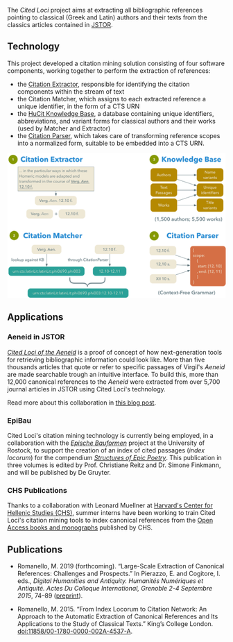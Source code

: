 The *Cited Loci* project aims at extracting all bibliographic references pointing to classical (Greek and Latin) authors and their texts from the classics articles contained in [JSTOR](http://jstor.org).

## Technology

This project developed a citation mining solution consisting of four software components, working together to perform the extraction of references:
- the [Citation Extractor](https://github.com/mromanello/CitationExtractor), responsible for identifying the citation components within the stream of text
- the Citation Matcher, which assigns to each extracted reference a unique identifier, in the form of a CTS URN
- the [HuCit Knowledge Base](https://github.com/mromanello/hucit_kb), a database containing unique identifiers, abbreviations, and variant forms for classical authors and their works (used by Matcher and Extractor)
- the [Citation Parser](https://github.com/mromanello/CitationParser), which takes care of transforming reference scopes into a normalized form, suitable to be embedded into a CTS URN.



![tech architecture diagram](assets/img/tech.png)

## Applications

### Aeneid in JSTOR

[*Cited Loci of the Aeneid*](http://aeneid.citedloci.org/) is a proof of concept of how next-generation tools for retrieving bibliographic information could look like. More than five thousands articles that quote or refer to specific passages of Virgil's *Aeneid* are made searchable trough an intuitive interface. To build this, more than 12,000 canonical references to the *Aeneid* were extracted from over 5,700 journal articles in JSTOR using Cited Loci's technology.

Read more about this collaboration in [this blog post](https://labs.jstor.org/blog/#!cited_loci_of_the_aeneid-searching_through_jstors_content_the_classicists_way).

### EpiBau

Cited Loci's citation mining technology is currently being employed, in a collaboration with the [*Epische Bauformen*](https://www.epische-bauformen.uni-rostock.de/en/) project at the University of Rostock, to support the creation of an index of cited passages (*index locorum*) for the compendium [*Structures of Epic Poetry*](https://www.degruyter.com/view/product/475925). This publication in three volumes is edited by Prof. Christiane Reitz and Dr. Simone Finkmann, and will be published by De Gruyter.

### CHS Publications

Thanks to a collaboration with Leonard Muellner at [Harvard's Center for Hellenic Studies (CHS)](https://chs.harvard.edu), summer interns  have been working to train Cited Loci's citation mining tools to index canonical references from the [Open Access books and monographs](https://chs.harvard.edu/CHS/article/display/1166.browse-online-publications) published by CHS.  

## Publications

- Romanello, M. 2019 (forthcoming). “Large-Scale Extraction of Canonical References: Challenges and Prospects.” In Pierazzo, E. and Cogitore, I. eds., *Digital Humanities and Antiquity. Humanités Numériques et Antiquité. Actes Du Colloque International, Grenoble 2-4 Septembre 2015*, 74–89 ([preprint](http://dx.doi.org/10.13140/RG.2.2.32634.59842)).

- Romanello, M. 2015. “From Index Locorum to Citation Network: An Approach to the Automatic Extraction of Canonical References and Its Applications to the Study of Classical Texts.” King’s College London. [doi:11858/00-1780-0000-002A-4537-A](http://dx.doi.org/11858/00-1780-0000-002A-4537-A).
